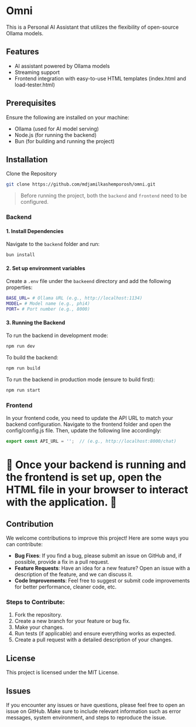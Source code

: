 # Omni
This is a Personal AI Assistant that utilizes the flexibility of open-source Ollama models.

## Features

- AI assistant powered by Ollama models
- Streaming support
- Frontend integration with easy-to-use HTML templates (index.html and load-tester.html)

## Prerequisites
Ensure the following are installed on your machine:

- Ollama (used for AI model serving)
- Node.js (for running the backend)
- Bun (for building and running the project)

## Installation
Clone the Repository
```bash
git clone https://github.com/mdjamilkashemporosh/omni.git
```
> Before running the project, both the `backend` and `frontend` need to be configured.

### Backend
#### 1. Install Dependencies
   
Navigate to the `backend` folder and run: 
```bash
bun install 
```
#### 2. Set up environment variables
Create a `.env` file under the `backeend` directory and add the following properties:
```bash
BASE_URL= # Ollama URL (e.g., http://localhost:1134)
MODEL= # Model name (e.g., phi4)
PORT= # Port number (e.g., 8000)
```
#### 3. Running the Backend
To run the backend in development mode:
```bash
npm run dev
```
To build the backend:
```bash
npm run build
```
To run the backend in production mode (ensure to build first):
```bash
npm run start
```

### Frontend

In your frontend code, you need to update the API URL to match your backend configuration. Navigate to the frontend folder and open the config/config.js file. Then, update the following line accordingly:

```js
export const API_URL = '';  // (e.g., http://localhost:8000/chat)
```

# 🚀  Once your backend is running and the frontend is set up, open the HTML file in your browser to interact with the application. 🚀 
## Contribution

We welcome contributions to improve this project! Here are some ways you can contribute:

- **Bug Fixes**: If you find a bug, please submit an issue on GitHub and, if possible, provide a fix in a pull request.
- **Feature Requests**: Have an idea for a new feature? Open an issue with a description of the feature, and we can discuss it.
- **Code Improvements**: Feel free to suggest or submit code improvements for better performance, cleaner code, etc.

### Steps to Contribute:
1. Fork the repository.
2. Create a new branch for your feature or bug fix.
3. Make your changes.
4. Run tests (if applicable) and ensure everything works as expected.
5. Create a pull request with a detailed description of your changes.

## License

This project is licensed under the MIT License.

## Issues

If you encounter any issues or have questions, please feel free to open an issue on GitHub. Make sure to include relevant information such as error messages, system environment, and steps to reproduce the issue.
